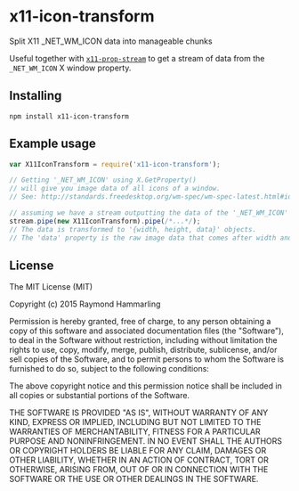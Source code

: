 # x11-icon-transform
Split X11 _NET_WM_ICON data into manageable chunks

Useful together with [`x11-prop-stream`](https://github.com/raymond-h/x11-icon-transform) to get a stream of data from the `_NET_WM_ICON` X window property.

## Installing
`npm install x11-icon-transform`

## Example usage
```js
var X11IconTransform = require('x11-icon-transform');

// Getting '_NET_WM_ICON' using X.GetProperty()
// will give you image data of all icons of a window.
// See: http://standards.freedesktop.org/wm-spec/wm-spec-latest.html#idm140200472568384

// assuming we have a stream outputting the data of the '_NET_WM_ICON' property...
stream.pipe(new X11IconTransform).pipe(/*...*/);
// The data is transformed to '{width, height, data}' objects.
// The 'data' property is the raw image data that comes after width and height.
```

## License
The MIT License (MIT)

Copyright (c) 2015 Raymond Hammarling

Permission is hereby granted, free of charge, to any person obtaining a copy of this software and associated documentation files (the "Software"), to deal in the Software without restriction, including without limitation the rights to use, copy, modify, merge, publish, distribute, sublicense, and/or sell copies of the Software, and to permit persons to whom the Software is furnished to do so, subject to the following conditions:

The above copyright notice and this permission notice shall be included in all copies or substantial portions of the Software.

THE SOFTWARE IS PROVIDED "AS IS", WITHOUT WARRANTY OF ANY KIND, EXPRESS OR IMPLIED, INCLUDING BUT NOT LIMITED TO THE WARRANTIES OF MERCHANTABILITY, FITNESS FOR A PARTICULAR PURPOSE AND NONINFRINGEMENT. IN NO EVENT SHALL THE AUTHORS OR COPYRIGHT HOLDERS BE LIABLE FOR ANY CLAIM, DAMAGES OR OTHER LIABILITY, WHETHER IN AN ACTION OF CONTRACT, TORT OR OTHERWISE, ARISING FROM, OUT OF OR IN CONNECTION WITH THE SOFTWARE OR THE USE OR OTHER DEALINGS IN THE SOFTWARE.
